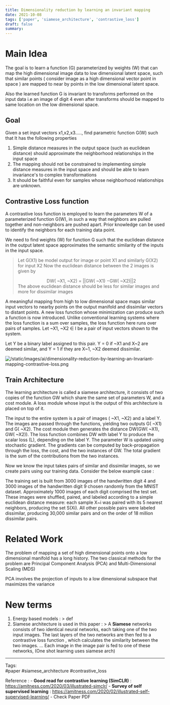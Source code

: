 ```yaml
---
title: Dimensionality reduction by learning an invariant mapping
date: 2021-10-08
tags: ['paper', 'siamese_architecture', 'contrastive_loss']
draft: false
summary: 
---
```

# Main Idea

The goal is to learn a function (G) parameterized by weights (W) that can map the high dimensional image data to low dimensional latent space, such that similar points ( consider image as a high dimensional vector point in space ) are mapped to near by points in the low dimensional latent space. 

Also the learned function G is invariant to transforms performed on the input data i.e an image of digit 4 even after transforms should be mapped to same location on the low dimensional space. 


## Goal 

Given a set input vectors x1,x2,x3....., find parametric function G(W) such that It has the following properties 

1. Simple distance measures in the output space (such as euclidean distance) should approximate the neighborhood relationships in the input space
2. The mapping should not be constrained to implementing simple distance measures in the input space and should be able to learn invariance's to complex transformations
3. It should be faithful even for samples whose neighborhood relationships are unknown.


## Contrastive Loss function 

A contrastive loss function is employed to learn the parameters W of a parameterized function G(W), in such a way that neighbors are pulled together and non-neighbors are pushed apart. Prior knowledge can be used to identify the neighbors for each training data point. 

We need to find weights (W) for function G such that the euclidean distance in the output latent space approximates the semantic similarity of the inputs in  the input space. 

> Let G(X1) be model output for image or point X1 and similarly G(X2) for input X2 
   Now the euclidean distance between the 2 images is given by 
> <center> DW( ~X1, ~X2) = ||GW( ~X1) −GW( ~X2)||2 </center>
> The above euclidean distance should be less for similar images and more for dissimilar images 

A meaningful mapping from high to low dimensional space maps similar input vectors to nearby points on the output manifold and dissimilar vectors to distant points. A new loss function whose minimization can produce such a function is now introduced. Unlike conventional learning systems where the loss function is a sum over samples, the loss function here runs over pairs of samples. Let ~X1, ~X2 ∈ I be a pair of input vectors shown to the system. 

Let Y be a binary label assigned to this pair. Y = 0 if ~X1 and X~2 are deemed similar, and Y = 1 if they are X~1, ~X2 deemed dissimilar. 


![/static/images/ai/dimensionality-reduction-by-learning-an-Invariant-mapping-contrastive-loss.png](/static/images/ai/dimensionality-reduction-by-learning-an-Invariant-mapping-contrastive-loss.png)



## Train Architecture 

The learning architecture is called a siamese architecture, it consists of two copies of the function GW which share the same set of parameters W, and a cost module. A loss module whose input is the output of this architecture is placed on top of it. 

The input to the entire system is a pair of images ( ~X1, ~X2) and a label Y. The images are passed through the functions, yielding two outputs G( ~X1) and G( ~X2). The cost module then generates the distance DW(GW( ~X1), GW( ~X2)). The loss function combines DW with label Y to produce the scalar loss (L), depending on the label Y. The parameter W is updated using stochastic gradient. The gradients can be computed by back-propagation through the loss, the cost, and the two instances of GW. The total gradient is the sum of the contributions from the two instances.

Now we know the input takes pairs of similar and dissimilar images, so we create pairs using our training data. Consider the below example case :

The training set is built from 3000 images of the handwritten digit 4 and 3000 images of the handwritten digit 9 chosen randomly from the MNIST dataset. Approximately 1000 images of each digit comprised the test set. These images were shuffled, paired, and labeled according to a simple euclidean distance measure: each sample X~i was paired with its 5 nearest neighbors, producing the set S(Xi). All other possible pairs were labeled dissimilar, producing 30,000 similar pairs and on the order of 18 million dissimilar pairs.


# Related Work

The problem of mapping a set of high dimensional points onto a low dimensional manifold has a long history. The two classical methods for the problem are Principal Component Analysis (PCA)  and Multi-Dimensional Scaling (MDS)

PCA involves the projection of inputs to a low dimensional subspace that maximizes the variance


# New terms

1. Energy based models :
		> def 
1. Siamese architecture is used in this paper : 
		>  A **Siamese** networks consists of two identical neural networks, each taking one of the two input images. The last layers of the two networks are then fed to a contrastive loss function , which calculates the similarity between the two images. ... Each image in the image pair is fed to one of these networks, (One shot learning uses siamese arch)
		

---
Tags:  
#paper 
#siamese_architecture 
#contrastive_loss 

Reference : 
	- **Good read for contrastive learning (SimCLR)** : https://amitness.com/2020/03/illustrated-simclr/
	- **Survey of self supervised learning** : https://amitness.com/2020/02/illustrated-self-supervised-learning/
	- Check Paper PDF

	



